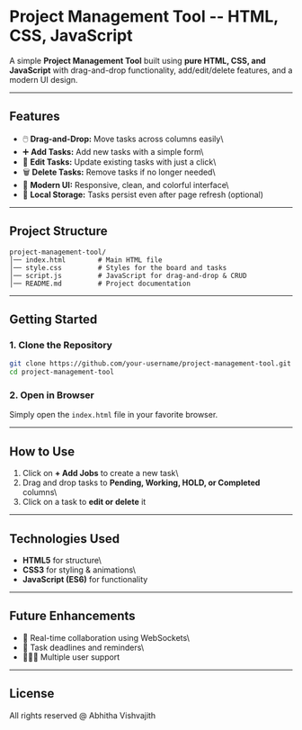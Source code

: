 # Project Management Tool -- HTML, CSS, JavaScript

A simple **Project Management Tool** built using **pure HTML, CSS, and
JavaScript** with drag-and-drop functionality, add/edit/delete features,
and a modern UI design.

---

## Features

- 🖱️ **Drag-and-Drop:** Move tasks across columns easily\
- ➕ **Add Tasks:** Add new tasks with a simple form\
- 📝 **Edit Tasks:** Update existing tasks with just a click\
- 🗑️ **Delete Tasks:** Remove tasks if no longer needed\
- 🎨 **Modern UI:** Responsive, clean, and colorful interface\
- 💾 **Local Storage:** Tasks persist even after page refresh
  (optional)

---

## Project Structure

    project-management-tool/
    │── index.html        # Main HTML file
    │── style.css         # Styles for the board and tasks
    │── script.js         # JavaScript for drag-and-drop & CRUD
    │── README.md         # Project documentation

---

## Getting Started

### 1. Clone the Repository

```bash
git clone https://github.com/your-username/project-management-tool.git
cd project-management-tool
```

### 2. Open in Browser

Simply open the `index.html` file in your favorite browser.

---

## How to Use

1.  Click on **+ Add Jobs** to create a new task\
2.  Drag and drop tasks to **Pending, Working, HOLD, or Completed**
    columns\
3.  Click on a task to **edit or delete** it

---

## Technologies Used

- **HTML5** for structure\
- **CSS3** for styling & animations\
- **JavaScript (ES6)** for functionality

---

## Future Enhancements

- 🔄 Real-time collaboration using WebSockets\
- 📅 Task deadlines and reminders\
- 🧑‍🤝‍🧑 Multiple user support

---

## License

All rights reserved @ Abhitha Vishvajith

